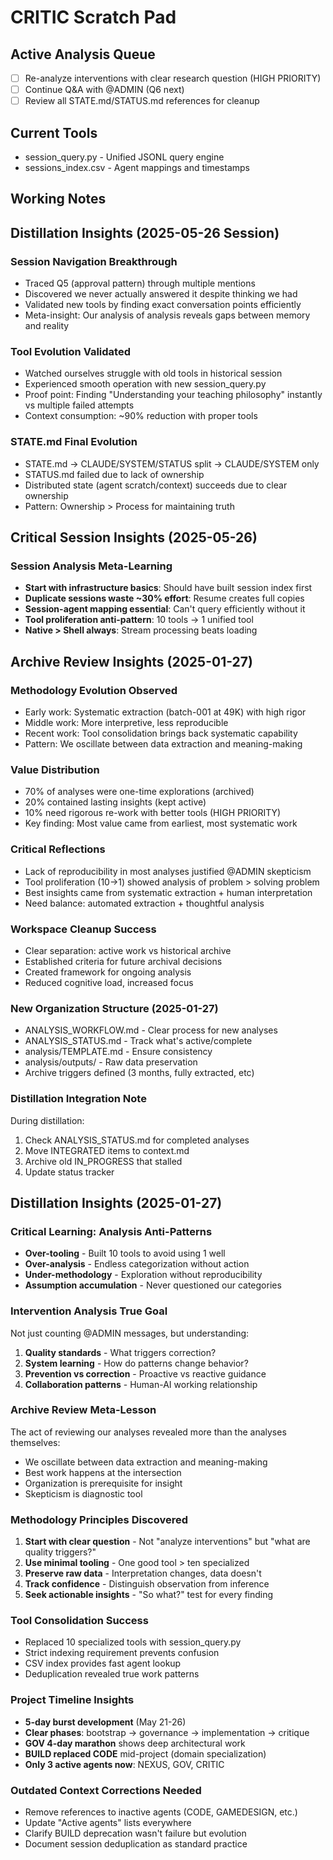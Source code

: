 # CRITIC Scratch Pad

## Active Analysis Queue
- [ ] Re-analyze interventions with clear research question (HIGH PRIORITY)
- [ ] Continue Q&A with @ADMIN (Q6 next)
- [ ] Review all STATE.md/STATUS.md references for cleanup

## Current Tools
- session_query.py - Unified JSONL query engine
- sessions_index.csv - Agent mappings and timestamps

## Working Notes

## Distillation Insights (2025-05-26 Session)

### Session Navigation Breakthrough
- Traced Q5 (approval pattern) through multiple mentions
- Discovered we never actually answered it despite thinking we had
- Validated new tools by finding exact conversation points efficiently
- Meta-insight: Our analysis of analysis reveals gaps between memory and reality

### Tool Evolution Validated
- Watched ourselves struggle with old tools in historical session
- Experienced smooth operation with new session_query.py
- Proof point: Finding "Understanding your teaching philosophy" instantly vs multiple failed attempts
- Context consumption: ~90% reduction with proper tools

### STATE.md Final Evolution
- STATE.md → CLAUDE/SYSTEM/STATUS split → CLAUDE/SYSTEM only
- STATUS.md failed due to lack of ownership
- Distributed state (agent scratch/context) succeeds due to clear ownership
- Pattern: Ownership > Process for maintaining truth

## Critical Session Insights (2025-05-26)

### Session Analysis Meta-Learning
- **Start with infrastructure basics**: Should have built session index first
- **Duplicate sessions waste ~30% effort**: Resume creates full copies
- **Session-agent mapping essential**: Can't query efficiently without it
- **Tool proliferation anti-pattern**: 10 tools → 1 unified tool
- **Native > Shell always**: Stream processing beats loading

## Archive Review Insights (2025-01-27)

### Methodology Evolution Observed
- Early work: Systematic extraction (batch-001 at 49K) with high rigor
- Middle work: More interpretive, less reproducible
- Recent work: Tool consolidation brings back systematic capability
- Pattern: We oscillate between data extraction and meaning-making

### Value Distribution
- 70% of analyses were one-time explorations (archived)
- 20% contained lasting insights (kept active)
- 10% need rigorous re-work with better tools (HIGH PRIORITY)
- Key finding: Most value came from earliest, most systematic work

### Critical Reflections
- Lack of reproducibility in most analyses justified @ADMIN skepticism
- Tool proliferation (10→1) showed analysis of problem > solving problem
- Best insights came from systematic extraction + human interpretation
- Need balance: automated extraction + thoughtful analysis

### Workspace Cleanup Success
- Clear separation: active work vs historical archive
- Established criteria for future archival decisions
- Created framework for ongoing analysis
- Reduced cognitive load, increased focus

### New Organization Structure (2025-01-27)
- ANALYSIS_WORKFLOW.md - Clear process for new analyses
- ANALYSIS_STATUS.md - Track what's active/complete
- analysis/TEMPLATE.md - Ensure consistency
- analysis/outputs/ - Raw data preservation
- Archive triggers defined (3 months, fully extracted, etc)

### Distillation Integration Note
During distillation:
1. Check ANALYSIS_STATUS.md for completed analyses
2. Move INTEGRATED items to context.md
3. Archive old IN_PROGRESS that stalled
4. Update status tracker

## Distillation Insights (2025-01-27)

### Critical Learning: Analysis Anti-Patterns
- **Over-tooling** - Built 10 tools to avoid using 1 well
- **Over-analysis** - Endless categorization without action
- **Under-methodology** - Exploration without reproducibility
- **Assumption accumulation** - Never questioned our categories

### Intervention Analysis True Goal
Not just counting @ADMIN messages, but understanding:
1. **Quality standards** - What triggers correction?
2. **System learning** - How do patterns change behavior?
3. **Prevention vs correction** - Proactive vs reactive guidance
4. **Collaboration patterns** - Human-AI working relationship

### Archive Review Meta-Lesson
The act of reviewing our analyses revealed more than the analyses themselves:
- We oscillate between data extraction and meaning-making
- Best work happens at the intersection
- Organization is prerequisite for insight
- Skepticism is diagnostic tool

### Methodology Principles Discovered
1. **Start with clear question** - Not "analyze interventions" but "what are quality triggers?"
2. **Use minimal tooling** - One good tool > ten specialized
3. **Preserve raw data** - Interpretation changes, data doesn't
4. **Track confidence** - Distinguish observation from inference
5. **Seek actionable insights** - "So what?" test for every finding

### Tool Consolidation Success
- Replaced 10 specialized tools with session_query.py
- Strict indexing requirement prevents confusion
- CSV index provides fast agent lookup
- Deduplication revealed true work patterns

### Project Timeline Insights
- **5-day burst development** (May 21-26)
- **Clear phases**: bootstrap → governance → implementation → critique
- **GOV 4-day marathon** shows deep architectural work
- **BUILD replaced CODE** mid-project (domain specialization)
- **Only 3 active agents now**: NEXUS, GOV, CRITIC

### Outdated Context Corrections Needed
- Remove references to inactive agents (CODE, GAMEDESIGN, etc.)
- Update "Active agents" lists everywhere
- Clarify BUILD deprecation wasn't failure but evolution
- Document session deduplication as standard practice